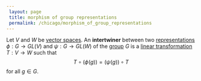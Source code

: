 ```yaml
---
 layout: page
 title: morphism of group representations
 permalink: /chicago/morphism_of_group_representations
---
```


Let $V$ and $W$ be [vector spaces](https://defsmath.github.io/DefsMath/vector_space). An **intertwiner** between two [representations](https://defsmath.github.io/DefsMath/group_representation) $\phi:G\to GL(V)$ and $\psi:G\to GL(W)$ of the [group](https://defsmath.github.io/DefsMath/group) $G$ is a [linear transformation](https://defsmath.github.io/DefsMath/linear_transformation) $T:V\to W$ such that $$T\circ(\phi(g)) = (\psi(g))\circ T$$ for all $g \in G$. 


